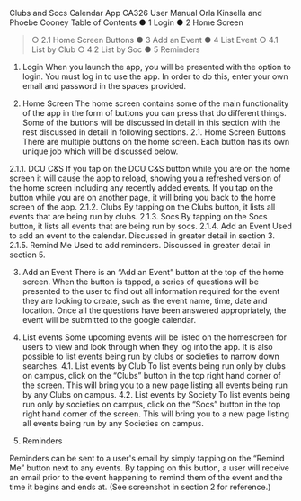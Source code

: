 Clubs and Socs Calendar App
CA326 User Manual
Orla Kinsella and Phoebe Cooney
Table of Contents
● 1 Login
● 2 Home Screen
>○ 2.1 Home Screen Buttons
● 3 Add an Event
● 4 List Event
>○ 4.1 List by Club
>○ 4.2 List by Soc
● 5 Reminders

1. Login
When you launch the app, you will be presented with the option to login. You must
log in to use the app. In order to do this, enter your own email and password in the
spaces provided.

2. Home Screen
The home screen contains some of the main functionality of the app in the form of
buttons you can press that do different things. Some of the buttons will be discussed
in detail in this section with the rest discussed in detail in following sections.
2.1. Home Screen Buttons
There are multiple buttons on the home screen. Each button has its own
unique job which will be discussed below.

2.1.1. DCU C&S
If you tap on the DCU C&S button while you are on the home screen it will cause the
app to reload, showing you a refreshed version of the home screen including any
recently added events. If you tap on the button while you are on another page, it will
bring you back to the home screen of the app.
2.1.2. Clubs
By tapping on the Clubs button, it lists all events that are being run by clubs.
2.1.3. Socs
By tapping on the Socs button, it lists all events that are being run by socs.
2.1.4. Add an Event
Used to add an event to the calendar. Discussed in greater detail in section 3.
2.1.5. Remind Me
Used to add reminders. Discussed in greater detail in section 5.

3. Add an Event
There is an “Add an Event” button at the top of the home screen. When the button is
tapped, a series of questions will be presented to the user to find out all information
required for the event they are looking to create, such as the event name, time, date
and location. Once all the questions have been answered appropriately, the event
will be submitted to the google calendar.

4. List events
Some upcoming events will be listed on the homescreen for users to view and look
through when they log into the app. It is also possible to list events being run by
clubs or societies to narrow down searches.
4.1. List events by Club
To list events being run only by clubs on campus, click on the “Clubs” button in the
top right hand corner of the screen. This will bring you to a new page listing all
events being run by any Clubs on campus.
4.2. List events by Society
To list events being run only by societies on campus, click on the “Socs” button in
the top right hand corner of the screen. This will bring you to a new page listing all
events being run by any Societies on campus.
5. Reminders

Reminders can be sent to a user's email by simply tapping on the “Remind Me”
button next to any events. By tapping on this button, a user will receive an email prior
to the event happening to remind them of the event and the time it begins and ends
at. (See screenshot in section 2 for reference.)

